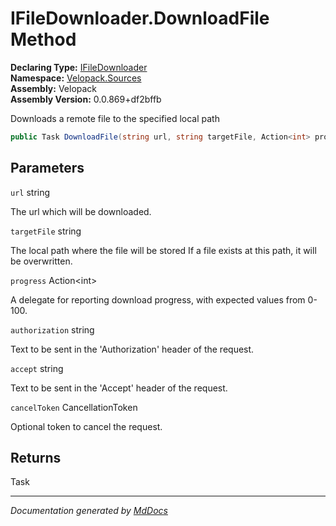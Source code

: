 ﻿<!--  
  <auto-generated>   
    The contents of this file were generated by a tool.  
    Changes to this file may be list if the file is regenerated  
  </auto-generated>   
-->

# IFileDownloader.DownloadFile Method

**Declaring Type:** [IFileDownloader](../index.md)  
**Namespace:** [Velopack.Sources](../../index.md)  
**Assembly:** Velopack  
**Assembly Version:** 0.0.869+df2bffb

Downloads a remote file to the specified local path

```csharp
public Task DownloadFile(string url, string targetFile, Action<int> progress, string authorization = null, string accept = null, CancellationToken cancelToken = default);
```

## Parameters

`url`  string

The url which will be downloaded.

`targetFile`  string

The local path where the file will be stored If a file exists at this path, it will be overwritten.

`progress`  Action\<int\>

A delegate for reporting download progress, with expected values from 0\-100.

`authorization`  string

Text to be sent in the 'Authorization' header of the request.

`accept`  string

Text to be sent in the 'Accept' header of the request.

`cancelToken`  CancellationToken

Optional token to cancel the request.

## Returns

Task

___

*Documentation generated by [MdDocs](https://github.com/ap0llo/mddocs)*
